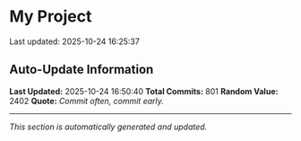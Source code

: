 # My Project


Last updated: 2025-10-24 16:25:37








































































































































































































































































































































































































































































































































































































































































































































































































































































































































































































































































































































































































































## Auto-Update Information

**Last Updated:** 2025-10-24 16:50:40
**Total Commits:** 801
**Random Value:** 2402
**Quote:** _Commit often, commit early._

---
_This section is automatically generated and updated._